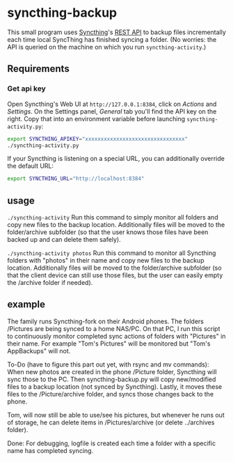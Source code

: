 # syncthing-backup

This small program uses [Syncthing](https://syncthing.net)'s [REST
API](https://docs.syncthing.net/dev/rest.html) to backup files incrementally each time local SyncThing has finished syncing a folder. (No worries: the API is queried on
the machine on which you run `syncthing-activity`.)


## Requirements

### Get api key 
Open Syncthing's Web UI at `http://127.0.0.1:8384`, click on _Actions_ and
_Settings_. On the Settings panel, _General_ tab you'll find the API key on the
right. Copy that into an environment variable before launching
`syncthing-activity.py`:

```bash
export SYNCTHING_APIKEY="xxxxxxxxxxxxxxxxxxxxxxxxxxxxxxxx"
./syncthing-activity.py
```
If your Syncthing is listening on a special URL, you can additionally override
the default URL:

```bash
export SYNCTHING_URL="http://localhost:8384"
```

## usage
`./syncthing-activity` 
Run this command to simply monitor all folders and copy new files to the backup location. 
Additionally files will be moved to the folder/archive subfolder (so that the user knows those files have been backed up and can delete them safely). 

`./syncthing-activity photos` 
Run this command to monitor all Syncthing folders with "photos" in their name and copy new files to the backup location. 
Additionally files will be moved to the folder/archive subfolder (so that the client device can still use those files, but the user can easily empty the /archive folder if needed). 


## example

The family runs Syncthing-fork on their Android phones. 
The folders /Pictures are being synced to a home NAS/PC. 
On that PC, I run this script to continuously monitor completed sync actions of folders with "Pictures" in their name. 
For example "Tom's Pictures" will be monitored but "Tom's AppBackups" will not. 

To-Do (have to figure this part out yet, with rsync and mv commands): 
When new photos are created in the phone /Picture folder, Syncthing will sync those to the PC.
Then syncthing-backup.py will copy new/modified files to a backup location (not synced by Syncthing). 
Lastly, it moves these files to the /Picture/archive folder, and syncs those changes back to the phone. 

Tom, will now still be able to use/see his pictures, but whenever he runs out of storage, he can delete items in /Pictures/archive (or delete ../archives folder). 

Done:
For debugging, logfile is created each time a folder with a specific name has completed syncing. 
